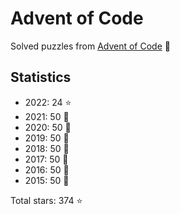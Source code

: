 # Advent of Code

Solved puzzles from [Advent of Code](https://adventofcode.com) :christmas_tree:

## Statistics

- 2022: 24 :star:
- 2021: 50 :star2:
- 2020: 50 :star2:
- 2019: 50 :star2:
- 2018: 50 :star2:
- 2017: 50 :star2:
- 2016: 50 :star2:
- 2015: 50 :star2:

Total stars: 374 :star:
